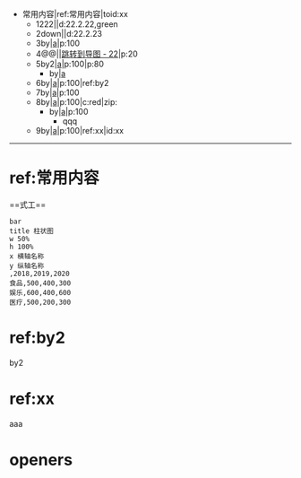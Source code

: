 - 常用内容|ref:常用内容|toid:xx
	- 1222|[](urlx://https://baidu.com)|d:22.2.22,green
	- 2down|[](dirext://d:\down)|d:22.2.23
	- 3by|[a](openby://D:\c.txt@@emeditor)|p:100
	- 4@@|[](file:///@@cmd.exe)|[跳转到导图 - 22](gmap://22)|p:20
	- 5by2|[a](openby://D:\c.txt@@emeditor)|p:100|p:80
		- by|[a](openby://D:\c.txt@@emeditor)
	- 6by|[a](openby://D:\c.txt@@emeditor)|p:100|ref:by2
	- 7by|[a](openby://D:\c.txt@@emeditor)|p:100
	- 8by|[a](openby://D:\c.txt@@emeditor)|p:100|c:red|zip:
		- by|[a](openby://D:\c.txt@@emeditor)|p:100
			- qqq
	- 9by|[a](openby://D:\c.txt@@emeditor)|p:100|ref:xx|id:xx



***
# ref:常用内容
==式工==
```echart
bar
title 柱状图
w 50%
h 100%
x 横轴名称
y 纵轴名称
,2018,2019,2020
食品,500,400,300
娱乐,600,400,600
医疗,500,200,300
```

# ref:by2
by2

# ref:xx
aaa



# openers
[tt]: emeditor